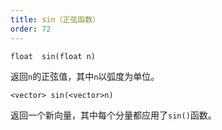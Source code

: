 ```yaml
---
title: sin（正弦函数）
order: 72
---
```

`float  sin(float n)`

返回`n`的正弦值，其中`n`以弧度为单位。

`<vector> sin(<vector>n)`

返回一个新向量，其中每个分量都应用了`sin()`函数。